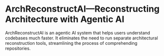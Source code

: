 # ArchReconstructAI—Reconstructing Architecture with Agentic AI

ArchReconstructAI is an agentic AI system that helps users understand codebases much faster. 
It eliminates the need to run separate architectural reconstruction tools, streamlining the process of comprehending repositories.